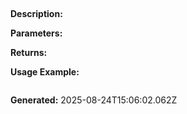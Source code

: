 
## 

**Description:** 

**Parameters:**


**Returns:** 

**Usage Example:**
```typescript

```

**Generated:** 2025-08-24T15:06:02.062Z
